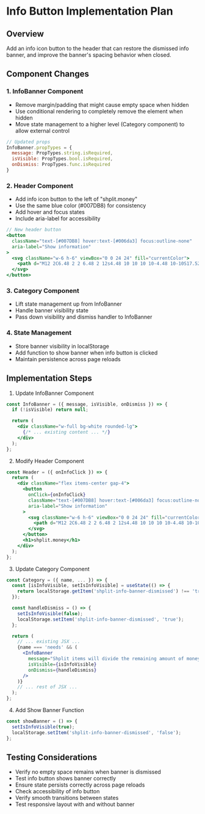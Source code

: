 # Info Button Implementation Plan

## Overview
Add an info icon button to the header that can restore the dismissed info banner, and improve the banner's spacing behavior when closed.

## Component Changes

### 1. InfoBanner Component
- Remove margin/padding that might cause empty space when hidden
- Use conditional rendering to completely remove the element when hidden
- Move state management to a higher level (Category component) to allow external control

```jsx
// Updated props
InfoBanner.propTypes = {
  message: PropTypes.string.isRequired,
  isVisible: PropTypes.bool.isRequired,
  onDismiss: PropTypes.func.isRequired
}
```

### 2. Header Component
- Add info icon button to the left of "shplit.money"
- Use the same blue color (#007DB8) for consistency
- Add hover and focus states
- Include aria-label for accessibility

```jsx
// New header button
<button
  className="text-[#007DB8] hover:text-[#006da3] focus:outline-none"
  aria-label="Show information"
>
  <svg className="w-6 h-6" viewBox="0 0 24 24" fill="currentColor">
    <path d="M12 2C6.48 2 2 6.48 2 12s4.48 10 10 10 10-4.48 10-10S17.52 2 12 2zm1 15h-2v-6h2v6zm0-8h-2V7h2v2z"/>
  </svg>
</button>
```

### 3. Category Component
- Lift state management up from InfoBanner
- Handle banner visibility state
- Pass down visibility and dismiss handler to InfoBanner

### 4. State Management
- Store banner visibility in localStorage
- Add function to show banner when info button is clicked
- Maintain persistence across page reloads

## Implementation Steps

1. Update InfoBanner Component
```jsx
const InfoBanner = ({ message, isVisible, onDismiss }) => {
  if (!isVisible) return null;

  return (
    <div className="w-full bg-white rounded-lg">
      {/* ... existing content ... */}
    </div>
  );
};
```

2. Modify Header Component
```jsx
const Header = ({ onInfoClick }) => {
  return (
    <div className="flex items-center gap-4">
      <button
        onClick={onInfoClick}
        className="text-[#007DB8] hover:text-[#006da3] focus:outline-none"
        aria-label="Show information"
      >
        <svg className="w-6 h-6" viewBox="0 0 24 24" fill="currentColor">
          <path d="M12 2C6.48 2 2 6.48 2 12s4.48 10 10 10 10-4.48 10-10S17.52 2 12 2zm1 15h-2v-6h2v6zm0-8h-2V7h2v2z"/>
        </svg>
      </button>
      <h1>shplit.money</h1>
    </div>
  );
};
```

3. Update Category Component
```jsx
const Category = ({ name, ... }) => {
  const [isInfoVisible, setIsInfoVisible] = useState(() => {
    return localStorage.getItem('shplit-info-banner-dismissed') !== 'true';
  });

  const handleDismiss = () => {
    setIsInfoVisible(false);
    localStorage.setItem('shplit-info-banner-dismissed', 'true');
  };

  return (
    // ... existing JSX ...
    {name === 'needs' && (
      <InfoBanner
        message="Shplit items will divide the remaining amount of money up evenly. Fixed items have a specific dollar value."
        isVisible={isInfoVisible}
        onDismiss={handleDismiss}
      />
    )}
    // ... rest of JSX ...
  );
};
```

4. Add Show Banner Function
```jsx
const showBanner = () => {
  setIsInfoVisible(true);
  localStorage.setItem('shplit-info-banner-dismissed', 'false');
};
```

## Testing Considerations
- Verify no empty space remains when banner is dismissed
- Test info button shows banner correctly
- Ensure state persists correctly across page reloads
- Check accessibility of info button
- Verify smooth transitions between states
- Test responsive layout with and without banner